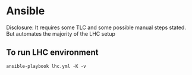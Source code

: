 # Ansible

Disclosure: It requires some TLC and some possible manual steps stated. But automates the majority of the LHC setup

## To run LHC environment
```
ansible-playbook lhc.yml -K -v
```    
